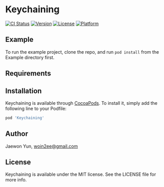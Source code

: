 # Keychaining

[![CI Status](https://img.shields.io/travis/cocoapods/Keychaining.svg?style=flat)](https://travis-ci.org/cocoapods/Keychaining)
[![Version](https://img.shields.io/cocoapods/v/Keychaining.svg?style=flat)](https://cocoapods.org/pods/Keychaining)
[![License](https://img.shields.io/cocoapods/l/Keychaining.svg?style=flat)](https://cocoapods.org/pods/Keychaining)
[![Platform](https://img.shields.io/cocoapods/p/Keychaining.svg?style=flat)](https://cocoapods.org/pods/Keychaining)

## Example

To run the example project, clone the repo, and run `pod install` from the Example directory first.

## Requirements

## Installation

Keychaining is available through [CocoaPods](https://cocoapods.org). To install
it, simply add the following line to your Podfile:

```ruby
pod 'Keychaining'
```

## Author

Jaewon Yun, woin2ee@gmail.com

## License

Keychaining is available under the MIT license. See the LICENSE file for more info.
